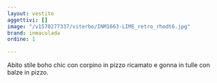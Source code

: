 ```yaml
---
layout: vestito
aggettivi: []
image: "/v1570277337/viterbo/INM1663-LIME_retro_rhodt6.jpg"
brand: inmaculada
ordine: 1

---
```

Abito stile boho chic con corpino in pizzo ricamato e gonna in tulle con balze in pizzo. 